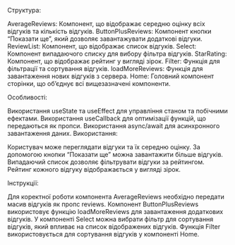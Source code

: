 



Структура:

AverageReviews: Компонент, що відображає середню оцінку всіх відгуків та кількість відгуків.
ButtonPlusReviews: Компонент кнопки “Показати ще”, який дозволяє завантажувати додаткові відгуки.
ReviewList: Компонент, що відображає список відгуків.
Select: Компонент випадаючого списку для вибору фільтра відгуків.
StarRating: Компонент, що відображає рейтинг у вигляді зірок.
Filter: Функція для фільтрації та сортування відгуків.
loadMoreReviews: Функція для завантаження нових відгуків з сервера.
Home: Головний компонент сторінки, що об’єднує всі вищезазначені компоненти.

Особливості:

Використання useState та useEffect для управління станом та побічними ефектами.
Використання useCallback для оптимізації функцій, що передаються як пропси.
Використання async/await для асинхронного завантаження даних.
Використання:

Користувач може переглядати відгуки та їх середню оцінку.
За допомогою кнопки “Показати ще” можна завантажити більше відгуків.
Випадаючий список дозволяє фільтрувати відгуки за рейтингом.
Рейтинг кожного відгуку відображається у вигляді зірок.

Інструкції:

Для коректної роботи компонента AverageReviews необхідно передати масив відгуків як пропс reviews.
Компонент ButtonPlusReviews використовує функцію loadMoreReviews для завантаження додаткових відгуків.
У компоненті Select можна вибрати фільтр для сортування відгуків, який впливає на список відображених відгуків.
Функція Filter використовується для сортування відгуків у компоненті Home.
